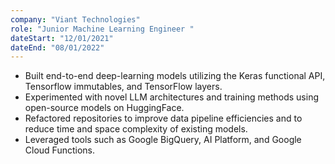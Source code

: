 ```yaml
---
company: "Viant Technologies"
role: "Junior Machine Learning Engineer	"
dateStart: "12/01/2021"
dateEnd: "08/01/2022"
---
```

- Built end-to-end deep-learning models utilizing the Keras functional API, Tensorflow immutables, and TensorFlow layers.
- Experimented with novel LLM architectures and training methods using open-source models on HuggingFace.
- Refactored repositories to improve data pipeline efficiencies and to reduce time and space complexity of existing models.
- Leveraged tools such as Google BigQuery, AI Platform, and Google Cloud Functions.
